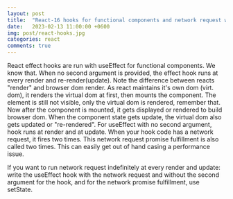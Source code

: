 ```yaml
---
layout: post
title:  "React-16 hooks for functional components and network request within it"
date:   2023-02-13 11:00:00 +0600
img: post/react-hooks.jpg
categories: react
comments: true
---
```


React effect hooks are run with useEffect for functional components. We know that. When no second argument is provided, the effect hook runs at every render and re-render(update).
Note the difference between reacts "render" and browser dom render. As react maintains it's own dom (virt. dom), it renders the virtual dom at first, then mounts the component.
The element is still not visible, only the virtual dom is rendered, remember that. Now after the component is mounted, it gets displayed or rendered to build browser dom.
When the component state gets update, the virtual dom also gets updated or "re-rendered".
For useEffect with no second argument, hook runs at render and at update. When your hook code has a network request, it fires two times. This network request promise fulfillment is also called two times.
This can easily get out of hand casing a performance issue.

If you want to run network request indefinitely at every render and update: write the useEffect hook with the network request and without the second argument for the hook, and for the network promise fulfillment, use setState.
